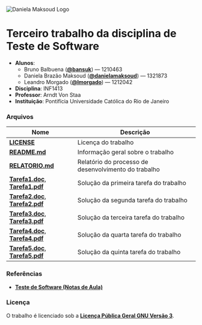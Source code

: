 ![Daniela Maksoud Logo](http://sempregatas.com.br/imagens/Logo.png)

# Terceiro trabalho da disciplina de Teste de Software #
- **Alunos**: 
  * Bruno Balbuena (**[@bansuk](https://github.com/bansuk)**) — 1210463
  * Daniela Brazão Maksoud (**[@danielamaksoud](https://github.com/danielamaksoud)**) — 1321873
  * Leandro Morgado (**[@lmorgado](https://github.com/lmorgado)**) — 1212042
- **Disciplina**: INF1413
- **Professor**: Arndt Von Staa
- **Instituição**: Pontifícia Universidade Católica do Rio de Janeiro

### Arquivos ###

Nome | Descrição
------------ | -------------
**[LICENSE](https://github.com/danielamaksoud/INF1413-T3/blob/master/Documenta%C3%A7%C3%A3o/LICENSE)** | Licença do trabalho
**[README.md](https://github.com/danielamaksoud/INF1413-T3/blob/master/README.md)** | Informação geral sobre o trabalho
**[RELATORIO.md](https://github.com/danielamaksoud/INF1413-T3/blob/master/Documenta%C3%A7%C3%A3o/RELATORIO.md)** | Relatório do processo de desenvolvimento do trabalho
**[Tarefa1.doc](https://github.com/danielamaksoud/INF1413-T3/blob/master/Tarefas/doc/Tarefa1.doc)**, **[Tarefa1.pdf](https://github.com/danielamaksoud/INF1413-T3/blob/master/Tarefas/pdf/Tarefa1.pdf)** | Solução da primeira tarefa do trabalho
**[Tarefa2.doc](https://github.com/danielamaksoud/INF1413-T3/blob/master/Tarefas/doc/Tarefa2.doc)**, **[Tarefa2.pdf](https://github.com/danielamaksoud/INF1413-T3/blob/master/Tarefas/pdf/Tarefa2.pdf)** | Solução da segunda tarefa do trabalho
**[Tarefa3.doc](https://github.com/danielamaksoud/INF1413-T3/blob/master/Tarefas/doc/Tarefa3.doc)**, **[Tarefa3.pdf](https://github.com/danielamaksoud/INF1413-T3/blob/master/Tarefas/pdf/Tarefa3.pdf)** | Solução da terceira tarefa do trabalho
**[Tarefa4.doc](https://github.com/danielamaksoud/INF1413-T3/blob/master/Tarefas/doc/Tarefa4.doc)**, **[Tarefa4.pdf](https://github.com/danielamaksoud/INF1413-T3/blob/master/Tarefas/pdf/Tarefa4.pdf)** | Solução da quarta tarefa do trabalho
**[Tarefa5.doc](https://github.com/danielamaksoud/INF1413-T3/blob/master/Tarefas/doc/Tarefa5.doc)**, **[Tarefa5.pdf](https://github.com/danielamaksoud/INF1413-T3/blob/master/Tarefas/pdf/Tarefa5.pdf)** | Solução da quinta tarefa do trabalho


### Referências ###
- **[Teste de Software (Notas de Aula)](http://www.inf.puc-rio.br/~inf1413/)**

### Licença ###
O trabalho é licenciado sob a **[Licença Pública Geral GNU Versão 3](http://www.gnu.org/licenses/gpl-3.0.html)**.
